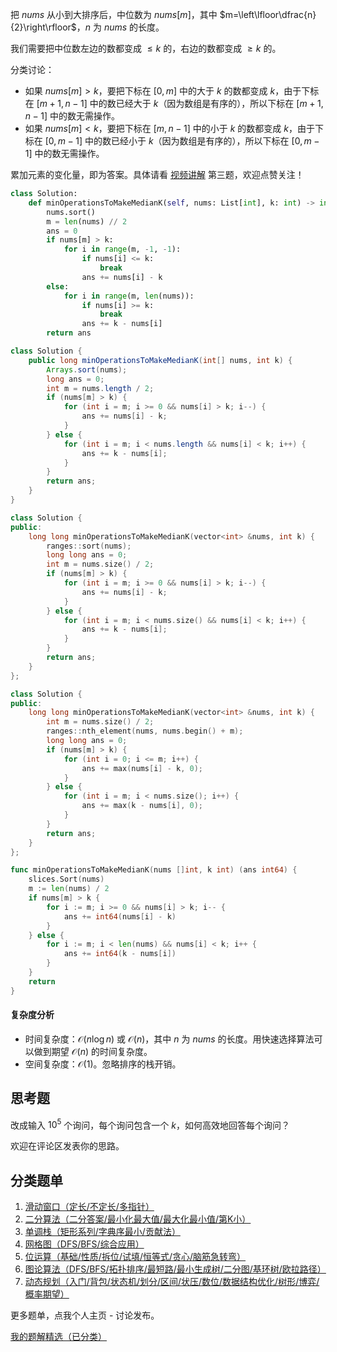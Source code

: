 把 $\textit{nums}$ 从小到大排序后，中位数为 $\textit{nums}[m]$，其中 $m=\left\lfloor\dfrac{n}{2}\right\rfloor$，$n$ 为 $\textit{nums}$ 的长度。

我们需要把中位数左边的数都变成 $\le k$ 的，右边的数都变成 $\ge k$ 的。

分类讨论：

- 如果 $\textit{nums}[m] > k$，要把下标在 $[0,m]$ 中的大于 $k$ 的数都变成 $k$，由于下标在 $[m+1,n-1]$ 中的数已经大于 $k$（因为数组是有序的），所以下标在 $[m+1,n-1]$ 中的数无需操作。
- 如果 $\textit{nums}[m] < k$，要把下标在 $[m,n-1]$ 中的小于 $k$ 的数都变成 $k$，由于下标在 $[0,m-1]$ 中的数已经小于 $k$（因为数组是有序的），所以下标在 $[0,m-1]$ 中的数无需操作。

累加元素的变化量，即为答案。具体请看 [视频讲解](https://www.bilibili.com/video/BV1ut421H7Wv/) 第三题，欢迎点赞关注！

```py [sol-Python3]
class Solution:
    def minOperationsToMakeMedianK(self, nums: List[int], k: int) -> int:
        nums.sort()
        m = len(nums) // 2
        ans = 0
        if nums[m] > k:
            for i in range(m, -1, -1):
                if nums[i] <= k:
                    break
                ans += nums[i] - k
        else:
            for i in range(m, len(nums)):
                if nums[i] >= k:
                    break
                ans += k - nums[i]
        return ans
```

```java [sol-Java]
class Solution {
    public long minOperationsToMakeMedianK(int[] nums, int k) {
        Arrays.sort(nums);
        long ans = 0;
        int m = nums.length / 2;
        if (nums[m] > k) {
            for (int i = m; i >= 0 && nums[i] > k; i--) {
                ans += nums[i] - k;
            }
        } else {
            for (int i = m; i < nums.length && nums[i] < k; i++) {
                ans += k - nums[i];
            }
        }
        return ans;
    }
}
```

```cpp [sol-C++]
class Solution {
public:
    long long minOperationsToMakeMedianK(vector<int> &nums, int k) {
        ranges::sort(nums);
        long long ans = 0;
        int m = nums.size() / 2;
        if (nums[m] > k) {
            for (int i = m; i >= 0 && nums[i] > k; i--) {
                ans += nums[i] - k;
            }
        } else {
            for (int i = m; i < nums.size() && nums[i] < k; i++) {
                ans += k - nums[i];
            }
        }
        return ans;
    }
};
```

```cpp [sol-C++ 快速选择]
class Solution {
public:
    long long minOperationsToMakeMedianK(vector<int> &nums, int k) {
        int m = nums.size() / 2;
        ranges::nth_element(nums, nums.begin() + m);
        long long ans = 0;
        if (nums[m] > k) {
            for (int i = 0; i <= m; i++) {
                ans += max(nums[i] - k, 0);
            }
        } else {
            for (int i = m; i < nums.size(); i++) {
                ans += max(k - nums[i], 0);
            }
        }
        return ans;
    }
};
```

```go [sol-Go]
func minOperationsToMakeMedianK(nums []int, k int) (ans int64) {
	slices.Sort(nums)
	m := len(nums) / 2
	if nums[m] > k {
		for i := m; i >= 0 && nums[i] > k; i-- {
			ans += int64(nums[i] - k)
		}
	} else {
		for i := m; i < len(nums) && nums[i] < k; i++ {
			ans += int64(k - nums[i])
		}
	}
	return
}
```

#### 复杂度分析

- 时间复杂度：$\mathcal{O}(n\log n)$ 或 $\mathcal{O}(n)$，其中 $n$ 为 $\textit{nums}$ 的长度。用快速选择算法可以做到期望 $\mathcal{O}(n)$ 的时间复杂度。
- 空间复杂度：$\mathcal{O}(1)$。忽略排序的栈开销。

## 思考题

改成输入 $10^5$ 个询问，每个询问包含一个 $k$，如何高效地回答每个询问？

欢迎在评论区发表你的思路。

## 分类题单

1. [滑动窗口（定长/不定长/多指针）](https://leetcode.cn/circle/discuss/0viNMK/)
2. [二分算法（二分答案/最小化最大值/最大化最小值/第K小）](https://leetcode.cn/circle/discuss/SqopEo/)
3. [单调栈（矩形系列/字典序最小/贡献法）](https://leetcode.cn/circle/discuss/9oZFK9/)
4. [网格图（DFS/BFS/综合应用）](https://leetcode.cn/circle/discuss/YiXPXW/)
5. [位运算（基础/性质/拆位/试填/恒等式/贪心/脑筋急转弯）](https://leetcode.cn/circle/discuss/dHn9Vk/)
6. [图论算法（DFS/BFS/拓扑排序/最短路/最小生成树/二分图/基环树/欧拉路径）](https://leetcode.cn/circle/discuss/01LUak/)
7. [动态规划（入门/背包/状态机/划分/区间/状压/数位/数据结构优化/树形/博弈/概率期望）](https://leetcode.cn/circle/discuss/tXLS3i/)

更多题单，点我个人主页 - 讨论发布。

[我的题解精选（已分类）](https://github.com/EndlessCheng/codeforces-go/blob/master/leetcode/SOLUTIONS.md)

